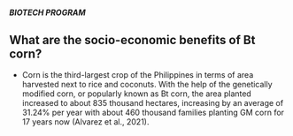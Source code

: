 ##### BIOTECH PROGRAM

## What are the socio-economic benefits of Bt corn?


 - Corn is the third-largest crop of the Philippines in terms of area harvested next to rice and coconuts. With the help of the genetically modified corn, or popularly known as Bt corn, the area planted increased to about 835 thousand hectares, increasing by an average  of 31.24% per year with about 460 thousand families planting GM corn for 17 years now (Alvarez et al., 2021).

